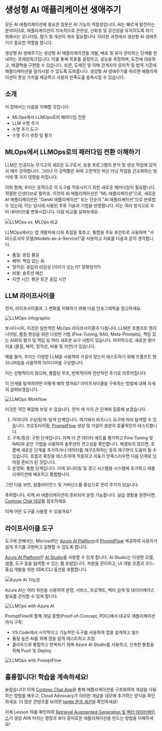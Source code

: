 # 생성형 AI 애플리케이션 생애주기

모든 AI 애플리케이션에 중요한 질문은 AI 기능의 적절성입니다. AI는 빠르게 발전하는 분야이므로, 애플리케이션이 지속적으로 관련성, 신뢰성 및 강건성을 유지하도록 하기 위해서는 모니터링, 평가 및 개선이 계속 필요합니다. 이러한 과정에서 생성형 AI 생애주기가 중요한 역할을 합니다.

생성형 AI 생애주기는 생성형 AI 애플리케이션을 개발, 배포 및 유지 관리하는 단계를 안내하는 프레임워크입니다. 이를 통해 목표를 설정하고, 성능을 측정하며, 도전에 대응하고, 해결책을 구현할 수 있습니다. 또한, 도메인 및 이해 관계자의 윤리적 및 법적 기준에 애플리케이션을 일치시킬 수 있도록 도와줍니다. 생성형 AI 생애주기를 따르면 애플리케이션이 항상 가치를 제공하고 사용자 만족도를 충족시킬 수 있습니다.

## 소개

이 장에서는 다음을 이해할 것입니다:

- MLOps에서 LLMOps로의 패러다임 전환
- LLM 수명 주기
- 수명 주기 도구
- 수명 주기 측정 및 평가

## MLOps에서 LLMOps로의 패러다임 전환 이해하기

LLM은 인공지능 무기고의 새로운 도구로서, 응용 프로그램의 분석 및 생성 작업에 있어서 매우 강력합니다. 그러나 이 강력함은 AI와 고전적인 머신 러닝 작업을 간소화하는 방식에 몇 가지 영향을 미칩니다.

이와 함께, 우리는 동적으로 이 도구를 적응시키기 위한 새로운 패러다임이 필요합니다. 적절한 인센티브로 말이죠. 이전의 AI 애플리케이션은 "ML 애플리케이션"으로, 새로운 AI 애플리케이션은 "GenAI 애플리케이션" 또는 단순히 "AI 애플리케이션"으로 분류할 수 있는데, 이는 당시에 사용된 주류 기술과 기법을 반영합니다. 이는 여러 방식으로 우리 내러티브를 변화시킵니다. 다음 비교를 살펴보세요.

![LLMOps vs. MLOps 비교](./images/01-llmops-shift.png?WT.mc_id=academic-105485-koreys)

LLMOps에서는 앱 개발자에 더욱 초점을 맞추고, 통합을 주요 포인트로 사용하며 "서비스로서의 모델(Models-as-a-Service)"을 사용하고 지표를 다음과 같이 생각합니다.

- 품질: 응답 품질
- 해악: 책임 있는 AI
- 정직성: 응답의 타당성 (의미가 있는가? 정확한가?)
- 비용: 솔루션 예산
- 지연 시간: 평균 토큰 응답 시간

## LLM 라이프사이클

먼저, 라이프사이클과 그 변화를 이해하기 위해 다음 인포그래픽을 참고하세요.

![LLMOps infographic](./images/02-llmops.png?WT.mc_id=academic-105485-koreys)

보시다시피, 이것은 일반적인 MLOps 라이프사이클과 다릅니다. LLM은 프롬프트 엔지니어링, 품질 향상을 위한 다양한 기법 (Fine-Tuning, RAG, Meta-Prompts), 책임 있는 AI와의 평가 및 책임 등 여러 새로운 요구 사항이 있습니다. 마지막으로, 새로운 평가 지표 (품질, 해악, 정직성, 비용 및 지연)가 있습니다.

예를 들어, 우리는 다양한 LLM을 사용하여 가설이 맞는지 테스트하기 위해 프롬프트 엔지니어링을 사용하여 아이디어를 구상합니다.

이는 선형적이지 않으며, 통합된 루프, 반복적이며 전반적인 주기로 이루어집니다.

이 단계를 탐색하려면 어떻게 해야 할까요? 라이프사이클을 구축하는 방법에 대해 자세히 살펴보겠습니다.

![LLMOps Workflow](./images/03-llm-stage-flows.png?WT.mc_id=academic-105485-koreys)

이것은 약간 복잡해 보일 수 있습니다. 먼저 세 가지 큰 단계에 집중해 보겠습니다.

1. 아이디어 구상/탐색: 탐색 단계입니다. 여기에서 비즈니스 요구에 따라 탐색할 수 있습니다. 프로토타이핑, [PromptFlow](https://microsoft.github.io/promptflow/index.html?WT.mc_id=academic-105485-koreyst) 생성 및 가설이 충분히 효율적인지 테스트합니다.
1. 구축/증강: 구현 단계입니다. 이제 더 큰 데이터 세트를 평가하고 Fine-Tuning 및 RAG와 같은 기법을 사용하여 솔루션의 견고성을 확인합니다. 해결되지 않으면, 흐름에 새로운 단계를 추가하거나 데이터를 재구조화하는 등의 재구현이 도움이 될 수 있습니다. 흐름과 확장을 테스트하여 작동하고 지표가 만족스러우면 다음 단계로 넘어갈 준비가 된 것입니다.
1. 운영화: 통합 단계입니다. 이제 모니터링 및 경고 시스템을 시스템에 추가하고 애플리케이션에 배포하고 통합합니다.

그런 다음 보안, 컴플라이언스 및 거버넌스를 중심으로 관리 주기가 있습니다.

축하합니다, 이제 AI 애플리케이션이 준비되어 운영 가능합니다. 실습 경험을 원한다면, [Contoso Chat 데모](https://nitya.github.io/contoso-chat/?WT.mc_id=academic-105485-koreys)를 참조하세요.

이제 어떤 도구를 사용할 수 있을까요?

## 라이프사이클 도구

도구에 관해서는, Microsoft는 [Azure AI Platform](https://azure.microsoft.com/solutions/ai/?WT.mc_id=academic-105485-koreys)과 [PromptFlow](https://microsoft.github.io/promptflow/index.html?WT.mc_id=academic-105485-koreyst) 제공하여 사용자가 쉽게 주기를 구현하고 실행할 수 있도록 합니다.

[Azure AI Platform](https://azure.microsoft.com/solutions/ai/?WT.mc_id=academic-105485-koreys)은 [AI Studio](https://ai.azure.com/?WT.mc_id=academic-105485-koreys)를 사용할 수 있게 합니다. AI Studio는 다양한 모델, 샘플, 도구 등을 탐색할 수 있는 웹 포털입니다. 자원을 관리하고, UI 개발 흐름과 코드-중심 개발을 위한 SDK/CLI 옵션을 포함합니다.

![Azure AI 가능성](./images/04-azure-ai-platform.png?WT.mc_id=academic-105485-koreys)

Azure AI는 여러 자원을 사용하여 운영, 서비스, 프로젝트, 벡터 검색 및 데이터베이스 필요를 관리할 수 있게 합니다.

![LLMOps with Azure AI](./images/05-llm-azure-ai-prompt.png?WT.mc_id=academic-105485-koreys)

PromptFlow와 함께 개념 증명(Proof-of-Concept, POC)에서 대규모 애플리케이션까지 구축:

- VS Code에서 시각적이고 기능적인 도구를 사용하여 앱을 설계하고 빌드
- 품질 높은 AI를 위해 앱을 쉽게 테스트하고 조정
- 클라우드와 통합하고 반복하기 위해 Azure AI Studio를 사용하고, 신속한 통합을 위해 Push 및 Deploy

![LLMOps with PromptFlow](./images/06-llm-promptflow.png?WT.mc_id=academic-105485-koreys)



## 훌륭합니다! 학습을 계속하세요!

놀랍습니다! 이제 [Contoso Chat App](https://nitya.github.io/contoso-chat/?WT.mc_id=academic-105485-koreyst)을 통해 애플리케이션을 구조화하여 개념을 사용하는 방법을 배우고, Cloud Advocacy가 이러한 개념을 데모에 추가하는 방식을 확인하세요. 더 많은 콘텐츠를 보려면 [Ignite 분과 세션](https://www.youtube.com/watch?v=DdOylyrTOWg)을 확인하세요!

이제 Lesson 15를 확인하여 [Retrieval Augmented Generation 및 벡터 데이터베이스](../15-rag-and-vector-databases/README.md?WT.mc_id=academic-105485-koreyst)가 생성 AI에 미치는 영향과 보다 흥미로운 애플리케이션을 만드는 방법을 이해하세요!